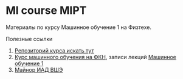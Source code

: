 # Ml course MIPT

Материалы по курсу Машинное обучение 1 на Физтехе.

Полезные ссылки
1. [Репозиторий курса искать тут](https://github.com/girafe-ai)
2. [Курс машинного обучения на ФКН](https://github.com/esokolov), записи лекций [Машинное обучение 1](https://youtube.com/playlist?list=PLEqoHzpnmTfChItexxg2ZfxCsm-8QPsdS)
3. [Майнор ИАД ВШЭ](https://github.com/hse-ds)

